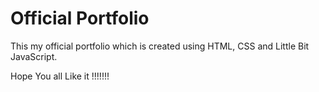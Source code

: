# Official Portfolio
 This my official portfolio which is created using HTML, CSS and Little Bit JavaScript.

 Hope You all Like it !!!!!!!
